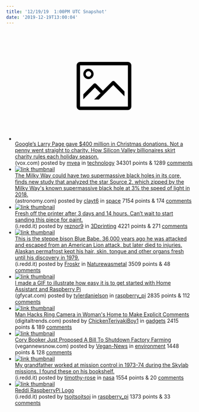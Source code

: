 ```yaml
---
title: '12/19/19  1:00PM UTC Snapshot'
date: '2019-12-19T13:00:04'
---
```

<ul>
<li><a href='https://www.vox.com/recode/2019/12/18/21010108/larry-page-philanthropy-foundation-donor-advised-fund-christmas'><svg version='1.1' viewBox='-34 -14 104 64' preserveAspectRatio='xMidYMid meet' xmlns='http://www.w3.org/2000/svg' xmlns:xlink='http://www.w3.org/1999/xlink'>
    <title>link thumbnail</title>
    <path d='M32,4H4A2,2,0,0,0,2,6V30a2,2,0,0,0,2,2H32a2,2,0,0,0,2-2V6A2,2,0,0,0,32,4ZM4,30V6H32V30Z'></path>
    <path d='M8.92,14a3,3,0,1,0-3-3A3,3,0,0,0,8.92,14Zm0-4.6A1.6,1.6,0,1,1,7.33,11,1.6,1.6,0,0,1,8.92,9.41Z'></path>
    <path d='M22.78,15.37l-5.4,5.4-4-4a1,1,0,0,0-1.41,0L5.92,22.9v2.83l6.79-6.79L16,22.18l-3.75,3.75H15l8.45-8.45L30,24V21.18l-5.81-5.81A1,1,0,0,0,22.78,15.37Z'></path>
</svg></a><div><div class='linkTitle'><a href='https://www.vox.com/recode/2019/12/18/21010108/larry-page-philanthropy-foundation-donor-advised-fund-christmas'>Google’s Larry Page gave $400 million in Christmas donations. Not a penny went straight to charity. How Silicon Valley billionaires skirt charity rules each holiday season.</a></div>(vox.com) posted by <a href='https://www.reddit.com/user/mvea'>mvea</a> in <a href='https://www.reddit.com/r/technology'>technology</a> 34301 points & 1289 <a href='https://www.reddit.com/r/technology/comments/ech9sj/googles_larry_page_gave_400_million_in_christmas/'>comments</a></div></li>

<li><a href='http://www.astronomy.com/news/2019/12/the-milky-way-may-have-two-supermassive-black-holes'><img src='https://b.thumbs.redditmedia.com/23GB4ggYpjSNzyUjBcvT_TaVOrPta1yzROgMLC6jp9E.jpg' alt='link thumbnail'></a><div><div class='linkTitle'><a href='http://www.astronomy.com/news/2019/12/the-milky-way-may-have-two-supermassive-black-holes'>The Milky Way could have two supermassive black holes in its core, finds new study that analyzed the star Source 2, which zipped by the Milky Way's known supermassive black hole at 3% the speed of light in 2018.</a></div>(astronomy.com) posted by <a href='https://www.reddit.com/user/clayt6'>clayt6</a> in <a href='https://www.reddit.com/r/space'>space</a> 7154 points & 174 <a href='https://www.reddit.com/r/space/comments/ecefh5/the_milky_way_could_have_two_supermassive_black/'>comments</a></div></li>

<li><a href='https://i.redd.it/4u936fplkg541.jpg'><img src='https://b.thumbs.redditmedia.com/Q-aI4NS35N3T5HML0Savh87c8OpJ4IpJGVI4IV4xEHI.jpg' alt='link thumbnail'></a><div><div class='linkTitle'><a href='https://i.redd.it/4u936fplkg541.jpg'>Fresh off the printer after 3 days and 14 hours. Can’t wait to start sanding this piece for paint.</a></div>(i.redd.it) posted by <a href='https://www.reddit.com/user/reznor9'>reznor9</a> in <a href='https://www.reddit.com/r/3Dprinting'>3Dprinting</a> 4221 points & 271 <a href='https://www.reddit.com/r/3Dprinting/comments/ecisgm/fresh_off_the_printer_after_3_days_and_14_hours/'>comments</a></div></li>

<li><a href='https://i.redd.it/a65d0tot7h541.jpg'><img src='https://b.thumbs.redditmedia.com/EbGjGG9PfAzoGdY82bP3vgLt7oP_8ctlHSMKwIUaByA.jpg' alt='link thumbnail'></a><div><div class='linkTitle'><a href='https://i.redd.it/a65d0tot7h541.jpg'>This is the steppe bison Blue Babe. 36,000 years ago he was attacked and escaped from an American Lion attack, but later died to injuries. Alaskan permafrost kept his hair, skin, tongue and other organs fresh until his discovery in 1979.</a></div>(i.redd.it) posted by <a href='https://www.reddit.com/user/Froskr'>Froskr</a> in <a href='https://www.reddit.com/r/Naturewasmetal'>Naturewasmetal</a> 3509 points & 48 <a href='https://www.reddit.com/r/Naturewasmetal/comments/eckjta/this_is_the_steppe_bison_blue_babe_36000_years/'>comments</a></div></li>

<li><a href='https://gfycat.com/bitesizedshoddyarcticfox'><img src='https://a.thumbs.redditmedia.com/Ucw8BTRKVdSoj8i6Q22yMR2BTkAJYOQfwArm7C7_gi4.jpg' alt='link thumbnail'></a><div><div class='linkTitle'><a href='https://gfycat.com/bitesizedshoddyarcticfox'>I made a GIF to illustrate how easy it is to get started with Home Assistant and Raspberry Pi</a></div>(gfycat.com) posted by <a href='https://www.reddit.com/user/tylerdanielson'>tylerdanielson</a> in <a href='https://www.reddit.com/r/raspberry_pi'>raspberry_pi</a> 2835 points & 112 <a href='https://www.reddit.com/r/raspberry_pi/comments/ecgb37/i_made_a_gif_to_illustrate_how_easy_it_is_to_get/'>comments</a></div></li>

<li><a href='https://www.digitaltrends.com/home/man-hacks-ring-camera-in-womans-home-to-make-explicit-comments/'><img src='https://b.thumbs.redditmedia.com/5rEne8Q1xZSMzjP72Pn4UBraHOGy5gafuBid00ZbMIU.jpg' alt='link thumbnail'></a><div><div class='linkTitle'><a href='https://www.digitaltrends.com/home/man-hacks-ring-camera-in-womans-home-to-make-explicit-comments/'>Man Hacks Ring Camera in Woman's Home to Make Explicit Comments</a></div>(digitaltrends.com) posted by <a href='https://www.reddit.com/user/ChickenTeriyakiBoy1'>ChickenTeriyakiBoy1</a> in <a href='https://www.reddit.com/r/gadgets'>gadgets</a> 2415 points & 189 <a href='https://www.reddit.com/r/gadgets/comments/eco8m5/man_hacks_ring_camera_in_womans_home_to_make/'>comments</a></div></li>

<li><a href='https://vegannewsnow.com/2019/12/18/cory-booker-just-proposed-a-bill-to-shutdown-factory-farming/'><img src='https://b.thumbs.redditmedia.com/ZWhs5QZoUgFwBolDVYowpEvCCu9DoECXloe5yMxWbdg.jpg' alt='link thumbnail'></a><div><div class='linkTitle'><a href='https://vegannewsnow.com/2019/12/18/cory-booker-just-proposed-a-bill-to-shutdown-factory-farming/'>Cory Booker Just Proposed A Bill To Shutdown Factory Farming</a></div>(vegannewsnow.com) posted by <a href='https://www.reddit.com/user/Vegan-News'>Vegan-News</a> in <a href='https://www.reddit.com/r/environment'>environment</a> 1448 points & 128 <a href='https://www.reddit.com/r/environment/comments/ecf8yp/cory_booker_just_proposed_a_bill_to_shutdown/'>comments</a></div></li>

<li><a href='https://i.redd.it/p83bblnd9h541.jpg'><img src='https://a.thumbs.redditmedia.com/r3XxxTmg_cFDTS2KD1XSosYN7Z8iSwWtrcwmKWZvao8.jpg' alt='link thumbnail'></a><div><div class='linkTitle'><a href='https://i.redd.it/p83bblnd9h541.jpg'>My grandfather worked at mission control in 1973-74 during the Skylab missions. I found these on his bookshelf.</a></div>(i.redd.it) posted by <a href='https://www.reddit.com/user/timothy-rose'>timothy-rose</a> in <a href='https://www.reddit.com/r/nasa'>nasa</a> 1554 points & 20 <a href='https://www.reddit.com/r/nasa/comments/ecklmr/my_grandfather_worked_at_mission_control_in/'>comments</a></div></li>

<li><a href='https://i.redd.it/f854c4hsgg541.png'><img src='https://a.thumbs.redditmedia.com/SqMvB8mFdz2kALApYFd9lkifFNISCUfYVK3MydR_OE8.jpg' alt='link thumbnail'></a><div><div class='linkTitle'><a href='https://i.redd.it/f854c4hsgg541.png'>Reddi RaspberryPi Logo</a></div>(i.redd.it) posted by <a href='https://www.reddit.com/user/tsojtsojtsoj'>tsojtsojtsoj</a> in <a href='https://www.reddit.com/r/raspberry_pi'>raspberry_pi</a> 1373 points & 33 <a href='https://www.reddit.com/r/raspberry_pi/comments/ecii67/reddi_raspberrypi_logo/'>comments</a></div></li>

</ul>
